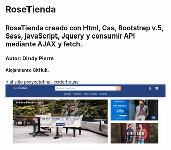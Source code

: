 # RoseTienda
## RoseTienda creado con Html, Css, Bootstrap v.5, Sass, javaScript, Jquery y consumir API mediante AJAX y fetch.
### Autor: Dindy Pierre
#### Alojamiento GitHub.
Ir al sitio [proyectofinal-coderhouse](https://dindy86.github.io/practicaformSubmit/)
![Screenshoot](https://github.com/Dindy86/practicaformSubmit/blob/main/images/imagenrosetienda.PNG)
